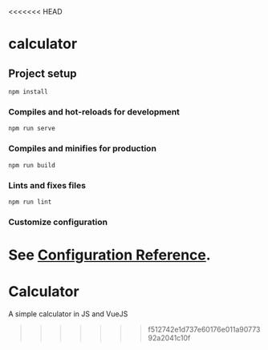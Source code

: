 <<<<<<< HEAD
# calculator

## Project setup
```
npm install
```

### Compiles and hot-reloads for development
```
npm run serve
```

### Compiles and minifies for production
```
npm run build
```

### Lints and fixes files
```
npm run lint
```

### Customize configuration
See [Configuration Reference](https://cli.vuejs.org/config/).
=======
# Calculator
A simple calculator in JS and VueJS
>>>>>>> f512742e1d737e60176e011a9077392a2041c10f
